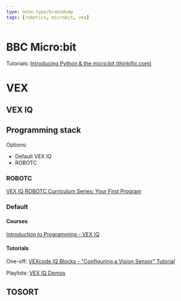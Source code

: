 ```yaml
---
type: note-type/braindump
tags: [robotics, microbit, vex]
---
```


# BBC Micro:bit

Tutorials:
[Introducing Python & the micro:bit (thinkific.com)](https://microbit.thinkific.com/courses/introducing-python-micro-bit)




# VEX

## VEX IQ


## Programming stack

Options:
- Default VEX IQ
- ROBOTC

### ROBOTC

[VEX IQ ROBOTC Curriculum Series: Your First Program](https://www.youtube.com/watch?v=g-RT5gXJbNQ)


### Default

#### Courses

[Introduction to Programming - VEX IQ](http://curriculum.cs2n.org/vexiq/)

#### Tutorials

One-off:
[VEXcode IQ Blocks - "Configuring a Vision Sensor" Tutorial](https://www.youtube.com/watch?v=IuKettkbjqM&list=PLvvcc7S26YEiWk5P24qwHdM655Pit6dh5)

Playlists:
[VEX IQ Demos](https://www.youtube.com/playlist?list=PLvvcc7S26YEgp60fNJwh64aj9ywiZ79Ta)

## TOSORT







